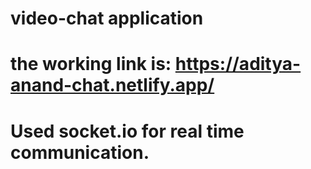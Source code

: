 # video-chat application
# the working link is: https://aditya-anand-chat.netlify.app/
# Used socket.io for real time communication. 
